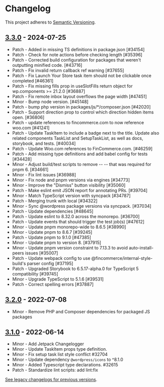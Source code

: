 # Changelog 

This project adheres to [Semantic Versioning](https://semver.org/spec/v2.0.0.html).

## [3.3.0](https://www.npmjs.com/package/@fincommerce/experimental/v/3.3.0) - 2024-07-25 

-   Patch - Added in missing TS definitions in package.json [#34154]
-   Patch - Check for note actions before checking length [#35396]
-   Patch - Corrected build configuration for packages that weren't outputting minified code. [#43716]
-   Patch - Fix invalid return callback ref warning [#37655]
-   Patch - Fix Launch Your Store task item should not be clickable once completed [#46361]
-   Patch - Fix missing fills prop in useSlotFills return object for wp.components >= 21.2.0 [#36887]
-   Patch - Fix remote inbox layout overflows the page width [#47451]
-   Minor - Bump node version. [#45148]
-   Patch - bump php version in packages/js/*/composer.json [#42020]
-   Patch - Support direction prop to control which direction hidden items open. [#36806]
-   Patch - update references to fincommerce.com to now reference woo.com [#41241]
-   Patch - Update TaskItem to include a badge next to the title. Update also related components TaskList and SetupTaskList, as well as docs, storybook, and tests. [#40034]
-   Patch - Update Woo.com references to FinCommerce.com. [#46259]
-   Patch - Add missing type definitions and add babel config for tests [#34428]
-   Minor - Adjust build/test scripts to remove -- -- that was required for pnpm 6. [#34661]
-   Minor - Fix lint issues [#36988]
-   Minor - Fix node and pnpm versions via engines [#34773]
-   Minor - Improve the "Dismiss" button visibility [#35060]
-   Patch - Make eslint emit JSON report for annotating PRs. [#39704]
-   Minor - Match TypeScript version with syncpack [#34787]
-   Patch - Merging trunk with local [#34322]
-   Minor - Sync @wordpress package versions via syncpack. [#37034]
-   Patch - Update dependencies [#48645]
-   Patch - Update eslint to 8.32.0 across the monorepo. [#36700]
-   Patch - Update events that should trigger the test job(s) [#47612]
-   Minor - Update pnpm monorepo-wide to 8.6.5 [#38990]
-   Minor - Update pnpm to 8.6.7 [#39245]
-   Patch - Update pnpm to 9.1.0 [#47385]
-   Minor - Update pnpm to version 8. [#37915]
-   Minor - Update pnpm version constraint to 7.13.3 to avoid auto-install-peers issues [#35007]
-   Patch - Update webpack config to use @fincommerce/internal-style-build's parser config [#37195]
-   Patch - Upgraded Storybook to 6.5.17-alpha.0 for TypeScript 5 compatibility [#39745]
-   Minor - Upgrade TypeScript to 5.1.6 [#39531]
-   Patch - Correct spelling errors [#37887]

## [3.2.0](https://www.npmjs.com/package/@fincommerce/experimental/v/3.2.0) - 2022-07-08 

-   Minor - Remove PHP and Composer dependencies for packaged JS packages

## [3.1.0](https://www.npmjs.com/package/@fincommerce/experimental/v/3.1.0) - 2022-06-14 

-   Minor - Add Jetpack Changelogger
-   Minor - Update TaskItem props type definition.
-   Minor - Fix setup task list style conflict #32704
-   Minor - Update dependency `@wordpress/icons` to ^8.1.0
-   Minor - Added Typescript type declarations. #32615
-   Patch - Standardize lint scripts: add lint:fix

[See legacy changelogs for previous versions](https://github.com/dieselfox1/fincommerce/blob/68581955106947918d2b17607a01bdfdf22288a9/packages/js/experimental/CHANGELOG.md).

